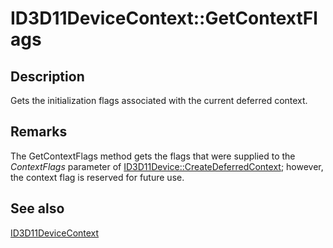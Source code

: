 # ID3D11DeviceContext::GetContextFlags

## Description

Gets the initialization flags associated with the current deferred context.

## Remarks

The GetContextFlags method gets the flags that were supplied to the *ContextFlags* parameter of [ID3D11Device::CreateDeferredContext](https://learn.microsoft.com/windows/desktop/api/d3d11/nf-d3d11-id3d11device-createdeferredcontext); however, the context flag is reserved for future use.

## See also

[ID3D11DeviceContext](https://learn.microsoft.com/windows/desktop/api/d3d11/nn-d3d11-id3d11devicecontext)